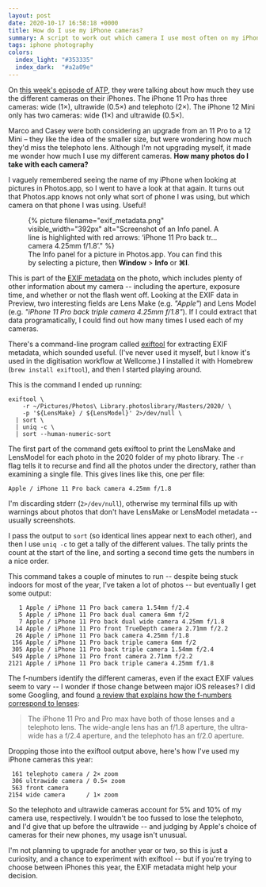 ```yaml
---
layout: post
date: 2020-10-17 16:58:18 +0000
title: How do I use my iPhone cameras?
summary: A script to work out which camera I use most often on my iPhone, and whether I'd miss a telephoto lens.
tags: iphone photography
colors:
  index_light: "#353335"
  index_dark:  "#a2a09e"
---
```


On [this week's episode of ATP](https://atp.fm/400), they were talking about how much they use the different cameras on their iPhones.
The iPhone 11 Pro has three cameras: wide (1&times;), ultrawide (0.5&times;) and telephoto (2&times;).
The iPhone 12 Mini only has two cameras: wide (1&times;) and ultrawide (0.5&times;).

Marco and Casey were both considering an upgrade from an 11 Pro to a 12 Mini – they like the idea of the smaller size, but were wondering how much they'd miss the telephoto lens.
Although I'm not upgrading myself, it made me wonder how much I use my different cameras.
**How many photos do I take with each camera?**

I vaguely remembered seeing the name of my iPhone when looking at pictures in Photos.app, so I went to have a look at that again.
It turns out that Photos.app knows not only what sort of phone I was using, but which camera on that phone I was using.
Useful!

<figure style="width: 392px;">
  {%
    picture
    filename="exif_metadata.png"
    visible_width="392px"
    alt="Screenshot of an Info panel. A line is highlighted with red arrows: ‘iPhone 11 Pro back tr…camera 4.25mm f/1.8’."
  %}
  <figcaption>
    The Info panel for a picture in Photos.app.
    You can find this by selecting a picture, then <strong>Window</strong> > <strong>Info</strong> or <strong>⌘I</strong>.
  </figcaption>
</figure>

This is part of the [EXIF metadata](https://en.wikipedia.org/wiki/Exif) on the photo, which includes plenty of other information about my camera -- including the aperture, exposure time, and whether or not the flash went off.
Looking at the EXIF data in Preview, two interesting fields are Lens Make (e.g. *"Apple"*) and Lens Model (e.g. *"iPhone 11 Pro back triple camera 4.25mm f/1.8"*).
If I could extract that data programatically, I could find out how many times I used each of my cameras.

There's a command-line program called [exiftool](https://exiftool.org) for extracting EXIF metadata, which sounded useful.
(I've never used it myself, but I know it's used in the digitisation workflow at Wellcome.)
I installed it with Homebrew (`brew install exiftool`), and then I started playing around.

This is the command I ended up running:

```shell
exiftool \
    -r ~/Pictures/Photos\ Library.photoslibrary/Masters/2020/ \
    -p '${LensMake} / ${LensModel}' 2>/dev/null \
  | sort \
  | uniq -c \
  | sort --human-numeric-sort
```

The first part of the command gets exiftool to print the LensMake and LensModel for each photo in the 2020 folder of my photo library.
The `-r` flag tells it to recurse and find all the photos under the directory, rather than examining a single file.
This gives lines like this, one per file:

```
Apple / iPhone 11 Pro back camera 4.25mm f/1.8
```

I'm discarding stderr (`2>/dev/null`), otherwise my terminal fills up with warnings about photos that don't have LensMake or LensModel metadata -- usually screenshots.

I pass the output to `sort` (so identical lines appear next to each other), and then I use `uniq -c` to get a tally of the different values.
The tally prints the count at the start of the line, and sorting a second time gets the numbers in a nice order.

This command takes a couple of minutes to run -- despite being stuck indoors for most of the year, I've taken a lot of photos -- but eventually I get some output:

```
   1 Apple / iPhone 11 Pro back camera 1.54mm f/2.4
   5 Apple / iPhone 11 Pro back dual camera 6mm f/2
   7 Apple / iPhone 11 Pro back dual wide camera 4.25mm f/1.8
  14 Apple / iPhone 11 Pro front TrueDepth camera 2.71mm f/2.2
  26 Apple / iPhone 11 Pro back camera 4.25mm f/1.8
 156 Apple / iPhone 11 Pro back triple camera 6mm f/2
 305 Apple / iPhone 11 Pro back triple camera 1.54mm f/2.4
 549 Apple / iPhone 11 Pro front camera 2.71mm f/2.2
2121 Apple / iPhone 11 Pro back triple camera 4.25mm f/1.8
```

The f-numbers identify the different cameras, even if the exact EXIF values seem to vary -- I wonder if those change between major iOS releases?
I did some Googling, and found [a review that explains how the f-numbers correspond to lenses](https://www.wired.com/review/apple-iphone-11-pro/):

> The iPhone 11 Pro and Pro max have both of those lenses and a telephoto lens. The wide-angle lens has an f/1.8 aperture, the ultra-wide has a f/2.4 aperture, and the telephoto has an f/2.0 aperture.

Dropping those into the exiftool output above, here's how I've used my iPhone cameras this year:

```
 161 telephoto camera / 2× zoom
 306 ultrawide camera / 0.5× zoom
 563 front camera
2154 wide camera      / 1× zoom
```

So the telephoto and ultrawide cameras account for 5% and 10% of my camera use, respectively.
I wouldn't be too fussed to lose the telephoto, and I'd give that up before the ultrawide -- and judging by Apple's choice of cameras for their new phones, my usage isn't unusual.

I'm not planning to upgrade for another year or two, so this is just a curiosity, and a chance to experiment with exiftool -- but if you're trying to choose between iPhones this year, the EXIF metadata might help your decision.
